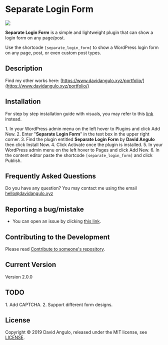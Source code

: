 # Separate Login Form

![](https://ps.w.org/separate-login-form/assets/screenshot-1.jpg)

**Separate Login Form** is a simple and lightweight plugin that can show a login form on any page/post.

Use the shortcode `[separate_login_form]` to show a WordPress login form on any page, post, or even custom post types.

## Description

Find my other works here: [https://www.davidangulo.xyz/portfolio/](https://www.davidangulo.xyz/portfolio/)

## Installation

For step by step installation guide with visuals, you may refer to this [link](https://www.davidangulo.xyz/how-to-crate-a-separate-login-page-in-wordpress/) instead.

1\. In your WordPress admin menu on the left hover to Plugins and click Add New.
2\. Enter "**Separate Login Form**" in the text box in the upper right corner.
3\. Find the plugin entitled **Separate Login Form** by **David Angulo** then click Install Now.
4\. Click Activate once the plugin is installed.
5\. In your WordPress admin menu on the left hover to Pages and click Add New.
6\. In the content editor paste the shortcode `[separate_login_form]` and click Publish.

## Frequently Asked Questions

Do you have any question? You may contact me using the email [hello@davidangulo.xyz](mailto:hello@davidangulo.xyz)

## Reporting a bug/mistake
* You can open an issue by clicking [this link](https://github.com/dcangulo/separate-login-form/issues/new).

## Contributing to the Development
Please read [Contribute to someone's repository](http://kbroman.org/github_tutorial/pages/fork.html).

## Current Version
Version 2.0.0

## TODO
1\. Add CAPTCHA.
2\. Support different form designs.

## License
Copyright © 2019 David Angulo, released under the MIT license, see [LICENSE](LICENSE).
